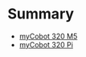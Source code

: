 # Summary

<!-- * [Introduction](README.md) -->

- [myCobot 320 M5](SUMMARY_320_M5.md)
- [myCobot 320 Pi](SUMMARY_320_PI.md)